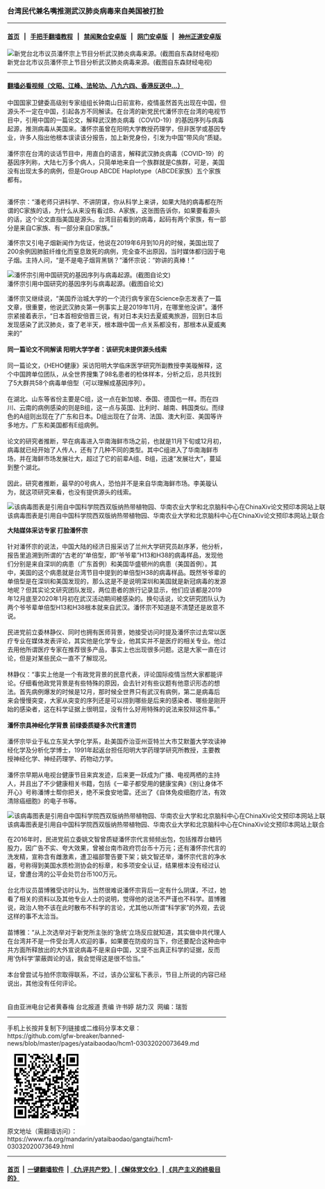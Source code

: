 ### 台湾民代兼名嘴推测武汉肺炎病毒来自美国被打脸
------------------------

#### [首页](https://github.com/gfw-breaker/banned-news/blob/master/README.md) &nbsp;&nbsp;|&nbsp;&nbsp; [手把手翻墙教程](https://github.com/gfw-breaker/guides/wiki) &nbsp;&nbsp;|&nbsp;&nbsp; [禁闻聚合安卓版](https://github.com/gfw-breaker/bn-android) &nbsp;&nbsp;|&nbsp;&nbsp; [网门安卓版](https://github.com/oGate2/oGate) &nbsp;&nbsp;|&nbsp;&nbsp; [神州正道安卓版](https://github.com/SzzdOgate/update) 



<div id="headerimg">
 <img alt="新党台北市议员潘怀宗上节目分析武汉肺炎病毒来源。(截图自东森财经电视)" src="https://www.rfa.org/mandarin/yataibaodao/gangtai/hcm1-03032020073649.html/hcm-1.jpg/@@images/9293ab1b-0290-4d7e-a4ea-cc358fde9e39.jpeg" title="新党台北市议员潘怀宗上节目分析武汉肺炎病毒来源。(截图自东森财经电视)"/>
 <div id="headerimgcontents">
  <div id="headerimgcaption">
   <span>
    新党台北市议员潘怀宗上节目分析武汉肺炎病毒来源。(截图自东森财经电视)
   </span>
   <!-- zoomattribute -->
  </div>
  <!-- headerimgcaption -->
 </div>
 <!-- headerimagecontents -->
</div>

<hr/>


#### [翻墙必看视频（文昭、江峰、法轮功、八九六四、香港反送中...）](https://github.com/gfw-breaker/banned-news/blob/master/pages/link3.md)

<div id="storytext">
 <div>
  <div class="slot_header">
  </div>
 </div>
 <p>
  中国国家卫健委高级别专家组组长钟南山日前宣称，疫情虽然首先出现在中国，但源头不一定在中国，引起各方不同解读。在台湾的新党民代潘怀宗在台湾的电视节目中，引用中国的一篇论文，解释武汉肺炎病毒（COVID-19）的基因序列与病毒起源，推测病毒从美国来。潘怀宗虽曾在阳明大学教授药理学，但非医学或基因专业，许多人指出他根本误读该分报告，加上新党身份，引发为中国“带风向”质疑。
  <br/>
  <br/>
  潘怀宗在台湾的谈话节目中，用直白的语言，解释武汉肺炎病毒（COVID-19）的基因序列称，大陆七万多个病人，只简单地来自一个族群就是C族群，可是，美国没有出现太多的病例，但是Group ABCDE Haplotype（ABCDE家族）五个家族都有。
  <br/>
  <br/>
 </p>
 <p>
  <b>
  </b>
 </p>
 <p>
 </p>
 <p>
  潘怀宗：“潘老师只讲科学、不讲阴谋，你从科学上来讲，如果大陆的病毒都在所谓的C家族的话，为什么从来没有看过B、A家族，这张图告诉你，如果要看源头的话，这个论文直指美国是源头。台湾目前看到的病毒，起码有两个家族，有一部分是来自C家族、有一部分来自D家族。”
 </p>
 <p>
  潘怀宗又引电子烟新闻作为佐证，他说在2019年6月到10月的时候，美国出现了200余例因肺脏纤维化而窒息致死的病例，完全查不出原因，当时媒体都归因于电子烟。主持人问，“是不是电子烟背黑锅？”潘怀宗说：“妳讲的真棒！”
 </p>
 <p>
 </p>
 <p>
  <div class="image-inline captioned" style="width:1500px;">
   <div style="width:1500px;">
    <img alt="潘怀宗引用中国研究的基因序列与病毒起源。(截图自论文)" src="https://www.rfa.org/mandarin/yataibaodao/gangtai/hcm1-03032020073649.html/hcm-2.jpg" title="潘怀宗引用中国研究的基因序列与病毒起源。(截图自论文)"/>
   </div>
   <div class="image-caption">
    <span style="width:1500px;">
     潘怀宗引用中国研究的基因序列与病毒起源。(截图自论文)
    </span>
    <span class="copyright">
    </span>
   </div>
  </div>
 </p>
 <p>
 </p>
 <p>
  潘怀宗又继续说，“美国乔治城大学的一个流行病专家在Science杂志发表了一篇文章，很重要，他说武汉肺炎第一例事实上是2019年11月，在哪里他没讲”。潘怀宗紧接着表示，“日本首相安倍晋三说，有对日本夫妇去夏威夷旅游，回到日本后发现感染了武汉肺炎，查了老半天，根本跟中国一点关系都没有，那根本从夏威夷来的”
  <br/>
  <br/>
  <b>
   同一篇论文不同解读 阳明大学学者：该研究未提供源头线索
  </b>
  <br/>
  <br/>
  同一篇论文，《HEHO健康》采访阳明大学临床医学研究所副教授李美璇解释，这个中国跨单位团队，从全世界搜集了98名患者的检体样本，分析之后，总共找到了5大群共58个病毒单倍型（可以理解成基因序列）。
  <br/>
  <br/>
  在湖北、山东等省份主要是C组，这一点在新加坡、泰国、德国也一样。而在四川、云南的病例感染的则是B组，这一点与英国、比利时、越南、韩国类似。而绿色的A组则出现在了广东和日本。D组出现在了台湾、法国、澳大利亚、美国等许多地方。广东和美国都有E组病例。
  <br/>
  <br/>
  论文的研究者推断，早在病毒进入华南海鲜市场之前，也就是11月下旬或12月初，病毒就已经开始了人传人，还有了几种不同的类型。其中C组进入了华南海鲜市场，并在海鲜市场发展壮大，超过了它的前辈A组、B组，迅速“发展壮大”，蔓延到整个湖北。
  <br/>
  <br/>
  因此，研究者推断，最早的0号病人，恐怕并不是来自华南海鲜市场。李美璇认为，就这项研究来看，也没有提供源头的线索。
 </p>
 <p>
 </p>
 <p>
  <div class="image-inline captioned" style="width:1280px;">
   <div style="width:1280px;">
    <img alt="该病毒图表是引用自中国科学院西双版纳热带植物园、华南农业大学和北京脑科中心在ChinaXiv论文预印本网站上联合发布的论文当中。（网页截图）" src="https://www.rfa.org/mandarin/yataibaodao/gangtai/hcm1-03032020073649.html/hcm-3.jpg" title="该病毒图表是引用自中国科学院西双版纳热带植物园、华南农业大学和北京脑科中心在ChinaXiv论文预印本网站上联合发布的论文当中。（网页截图）"/>
   </div>
   <div class="image-caption">
    <span style="width:1280px;">
     该病毒图表是引用自中国科学院西双版纳热带植物园、华南农业大学和北京脑科中心在ChinaXiv论文预印本网站上联合发布的论文当中。（网页截图）
    </span>
    <span class="copyright">
    </span>
   </div>
  </div>
 </p>
 <p>
  <b>
   大陆媒体采访专家 打脸潘怀宗
  </b>
  <br/>
  <br/>
  针对潘怀宗的说法，中国大陆的经济日报采访了兰州大学研究员赵序茅，他分析，报告里追溯到所谓的“古老的”单倍型，即“爷爷辈”H13和H38的病毒样品，发现他们分别是来自深圳的病患（广东首例）和美国华盛顿州的病患（美国首例）。其中，美国的这个病患就是台湾节目中提到的单倍型H38的病毒样品。既然爷爷辈的单倍型是在深圳和美国发现的，那么这是不是说明深圳和美国就是新冠病毒的发源地呢？但其实论文研究团队发现，两位患者的旅行记录显示，他们应该都是2019年12月底至2020年1月初在武汉活动期间被感染的。换句话说，论文研究团队认为两个爷爷辈单倍型H13和H38根本就来自武汉。潘怀宗不知道是不清楚还是故意不说。
  <br/>
  <br/>
  民进党前立委林静仪、同时也拥有医师背景，她接受访问时提及潘怀宗过去常以医疗专业在媒体发表评论，其实他是化学专业，他其实并不是医疗的相关专业。他过去用他所谓医疗专家在推荐很多产品，事实上也出现很多问题。这是大家一直在讨论，但是对某些民众一直不了解现况。
  <br/>
  <br/>
  林静仪：“事实上他是一个有政党背景的民意代表，评论国际疫情当然大家都能评论。仔细看他政党背景是有些特殊的原因，会去针对有些议题有他意识形态的想法。首先病例爆发的时候是12月，那时候全世界只有武汉有病例，第二是病毒后来会慢慢突变，大家从突变的序列还是可以捞到哪些是后来的感染者、哪些是刚开始的感染者，这在科学证据上很明显，没有什么好用特殊的说法来狡辩这件事。”
  <br/>
  <b>
   <br/>
   潘怀宗具神经化学背景 前绿委质疑多次代言遭罚
  </b>
  <br/>
  <br/>
  潘怀宗毕业于私立东吴大学化学系，赴美国乔治亚州亚特兰大市艾默蕾大学攻读神经化学及分析化学博士，1991年起返台担任阳明大学药理学研究所教授，主要教授神经化学、神经药理学、药物动力学。
  <br/>
  <br/>
  潘怀宗早期从电视台健康节目来宾发迹，后来更一跃成为广播、电视两栖的主持人，并且出了不少健康相关书籍，包括《一辈子都受用的健康宝典》《别让身体不开心》号称潘博士帮你把关，绝不采食安地雷。还出了《自体免疫细胞疗法，有效清除癌细胞》的电子书等。
 </p>
 <p>
 </p>
 <p>
  <div class="image-inline captioned" style="width:1202px;">
   <div style="width:1202px;">
    <img alt="该病毒图表是引用自中国科学院西双版纳热带植物园、华南农业大学和北京脑科中心在ChinaXiv论文预印本网站上联合发布的论文当中。（网页截图）" src="https://www.rfa.org/mandarin/yataibaodao/gangtai/hcm1-03032020073649.html/hcm-4.jpg" title="该病毒图表是引用自中国科学院西双版纳热带植物园、华南农业大学和北京脑科中心在ChinaXiv论文预印本网站上联合发布的论文当中。（网页截图）"/>
   </div>
   <div class="image-caption">
    <span style="width:1202px;">
     该病毒图表是引用自中国科学院西双版纳热带植物园、华南农业大学和北京脑科中心在ChinaXiv论文预印本网站上联合发布的论文当中。（网页截图）
    </span>
    <span class="copyright">
    </span>
   </div>
  </div>
 </p>
 <p>
  在2016年时，民进党前立委姚文智曾质疑潘怀宗代言频频出包，包括推荐台糖钙股力，因广告不实、夸大效果，曾被台南市政府罚台币十万元；还有潘怀宗代言的洗发精，宣称含有雌激素，遭卫福部警告要下架；姚文智还举，潘怀宗代言的净水器，号称得到美国水质检测协会的标章，和多项安全认证，结果根本没有经过认证，曾遭台湾的公平会处罚台币100万元。
  <br/>
  <br/>
  台北市议员苗博雅受访时认为，当然很难说潘怀宗背后一定有什么阴谋，不过，她看了相关的资料以及其他专业人士的说明，觉得他的说法不严谨也不科学。苗博雅说，政治人物不该在此时散布不科学的言论，尤其他以所谓“科学家”的外观，去说这样的事不太洽当。
  <br/>
  <br/>
  苗博雅：“从上次选举对于新党所主张的’急统’立场反应就知道，其实做中共代理人在台湾并不是一件受台湾人欢迎的事，如果要在防疫的当下，你还要配合这种由中共方面所释放出的大外宣说病毒不是来自中国，又提不出真正科学的证据，反而用’伪科学’蒙蔽舆论的话，我会觉得这是很不恰当。”
  <br/>
  <br/>
  本台曾尝试与拍怀宗取得联系，不过，该办公室私下表示，节目上所说的内容已经说出，其他没有任何评论。
  <br/>
  <br/>
  <br/>
  自由亚洲电台记者黄春梅 台北报道 责编 许书婷 胡力汉  网编：瑞哲
 </p>
</div>

<hr/>
手机上长按并复制下列链接或二维码分享本文章：<br/>
https://github.com/gfw-breaker/banned-news/blob/master/pages/yataibaodao/hcm1-03032020073649.md <br/>
<a href='https://github.com/gfw-breaker/banned-news/blob/master/pages/yataibaodao/hcm1-03032020073649.md'><img src='https://github.com/gfw-breaker/banned-news/blob/master/pages/yataibaodao/hcm1-03032020073649.md.png'/></a> <br/>
原文地址（需翻墙访问）：https://www.rfa.org/mandarin/yataibaodao/gangtai/hcm1-03032020073649.html


------------------------
#### [首页](https://github.com/gfw-breaker/banned-news/blob/master/README.md) &nbsp;|&nbsp; [一键翻墙软件](https://github.com/gfw-breaker/nogfw/blob/master/README.md) &nbsp;| [《九评共产党》](https://github.com/gfw-breaker/9ping.md/blob/master/README.md#九评之一评共产党是什么) | [《解体党文化》](https://github.com/gfw-breaker/jtdwh.md/blob/master/README.md) | [《共产主义的终极目的》](https://github.com/gfw-breaker/gczydzjmd.md/blob/master/README.md)


<img src='http://gfw-breaker.win/banned-news/pages/yataibaodao/hcm1-03032020073649.md' width='0px' height='0px'/>